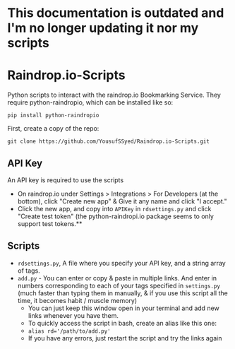 # This documentation is outdated and I'm no longer updating it nor my scripts


# Raindrop.io-Scripts
Python scripts to interact with the raindrop.io Bookmarking Service. They require python-raindropio, which can be installed like so:

    pip install python-raindropio
First, create a copy of the repo:

    git clone https://github.com/YousufSSyed/Raindrop.io-Scripts.git

## API Key
An API key is required to use the scripts
* On raindrop.io under Settings > Integrations > For Developers (at the bottom), click "Create new app" & Give it any name and click "I accept."
* Click the new app, and copy into `APIKey` in `rdsettings.py` and click "Create test token" (the python-raindropi.io package seems to only support test tokens.**

## Scripts
* `rdsettings.py`, A file where you specify your API key, and a string array of tags.
* `add.py` - You can enter or copy & paste in multiple links. And enter in numbers corresponding to each of your tags specified in `settings.py` (much faster than typing them in manually, & if you use this script all the time, it becomes habit / muscle memory)
	* You can just keep this window open in your terminal and add new links whenever you have them.
	* To quickly access the script in bash, create an alias like this one:
	* `alias rd='/path/to/add.py'`
	* If you have any errors, just restart the script and try the links again
